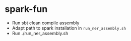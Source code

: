 # spark-fun

* Run sbt clean compile assembly
* Adapt path to spark installation in `run_ner_assembly.sh`
* Run ./run_ner_assembly.sh
